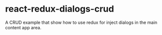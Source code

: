 # react-redux-dialogs-crud
A CRUD example that show how to use redux for inject dialogs in the main content app area.
